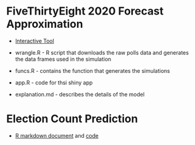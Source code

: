 # FiveThirtyEight 2020 Forecast Approximation

* [Interactive Tool](https://rconnect.dfci.harvard.edu/538)

* wrangle.R - R script that downloads the raw polls data and generates the data frames used in the simulation

* funcs.R - contains the function that generates the simulations

* app.R - code for thsi shiny app

* explanation.md - describes the details of the model

# Election Count Prediction

* [R markdown document](https://github.com/rafalab/538/blob/master/election-count-updates.md) and [code](https://github.com/rafalab/538/blob/master/election-count-updates.Rmd)

